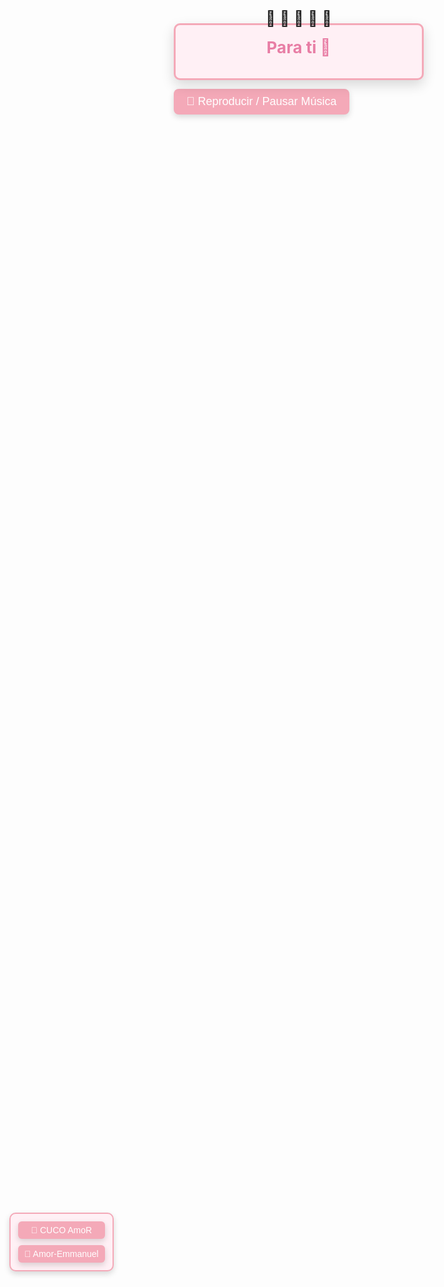 <!DOCTYPE html>
<html lang="es">
<head>
  <meta charset="UTF-8" />
  <meta name="viewport" content="width=device-width, initial-scale=1.0" />
  <title>Carta Para Ti</title>
  <style>
    * {
      box-sizing: border-box;
    }

    body {
      margin: 0;
      padding: 20px;
      background-color: #b2e0f7;
      font-family: 'Georgia', serif;
      display: flex;
      flex-direction: column;
      justify-content: center;
      align-items: center;
      min-height: 100vh;
      gap: 20px;
      position: relative;
    }

    .carta-container {
      width: 100%;
      max-width: 400px;
      background-color: #fff0f5;
      border: 3px solid #f4a9b8;
      border-radius: 10px;
      box-shadow: 0 8px 20px rgba(0, 0, 0, 0.15);
      cursor: pointer;
      padding: 20px;
      text-align: center;
      position: relative;
      transition: all 0.4s ease;
    }

    @keyframes brilloFlores {
      0%, 100% {
        filter: brightness(1);
        transform: translateX(-50%) translateY(0);
      }
      50% {
        filter: brightness(1.2);
        transform: translateX(-50%) translateY(-5px);
      }
    }

    .flores {
      font-size: 24px;
      position: absolute;
      top: -25px;
      left: 50%;
      transform: translateX(-50%);
      display: flex;
      gap: 10px;
      animation: brilloFlores 3s ease-in-out infinite;
    }

    .carta-container.abierta .flores {
      display: none;
      animation: none;
    }

    .carta-texto {
      font-size: 26px;
      color: #e87ea5;
      font-weight: bold;
    }

    .mensaje {
      display: none;
      text-align: left;
      margin-top: 10px;
      white-space: pre-wrap;
      color: #c25b82;
      font-size: 16px;
      line-height: 1.6;
    }

    .carta-container.abierta .carta-texto {
      display: none;
    }

    .carta-container.abierta .mensaje {
      display: block;
    }

    button {
      background-color: #f4a9b8;
      border: none;
      border-radius: 8px;
      padding: 10px 20px;
      font-size: 18px;
      color: white;
      cursor: pointer;
      box-shadow: 0 4px 10px rgba(0,0,0,0.15);
      transition: background-color 0.3s ease;
    }

    button:hover {
      background-color: #e06c89;
    }

    #btnCerrarCarta {
      display: none;
      margin-top: 10px;
    }

    .carta-container.abierta + #btnCerrarCarta {
      display: inline-block;
    }

    .selector-musica {
      position: fixed;
      top: 50%;
      left: 15px;
      transform: translateY(-50%);
      background-color: #fff0f5;
      border: 2px solid #f4a9b8;
      border-radius: 10px;
      padding: 12px;
      display: flex;
      flex-direction: column;
      gap: 10px;
      z-index: 1000;
      box-shadow: 0 4px 10px rgba(0, 0, 0, 0.15);
    }

    .selector-musica button {
      font-size: 14px;
      padding: 6px 10px;
      background-color: #f4a9b8;
      color: white;
      border: none;
      border-radius: 6px;
      cursor: pointer;
    }

    .selector-musica button:hover {
      background-color: #e06c89;
    }

    @media (max-width: 480px) {
      body {
        padding: 10px;
        gap: 15px;
      }

      .carta-texto {
        font-size: 22px;
      }

      .mensaje {
        font-size: 15px;
      }

      .flores {
        font-size: 20px;
        top: -20px;
      }

      button {
        font-size: 16px;
        padding: 8px 16px;
      }

      .selector-musica {
        left: 5px;
        padding: 8px;
      }

      .selector-musica button {
        font-size: 12px;
      }
    }
  </style>
</head>
<body>

  <div class="selector-musica">
    <button onclick="cambiarCancion('CUCO AmoR.mp3')">🎵 CUCO AmoR</button>
    <button onclick="cambiarCancion('Amor-Emmanuel.mp3')">🎵 Amor-Emmanuel</button>
  </div>

  <div class="carta-container" onclick="abrirCarta(this)">
    <div class="flores">🌸 🌼 🌹 🌸 🌼</div>
    <div class="carta-texto">Para ti 💌</div>
    <div class="mensaje">
Querida Khayra:

En este día tan especial, quiero desearte un feliz cumpleaños lleno de amor 
y felicidad. A pesar del poco tiempo que llevamos hablando y conociéndonos, 
quiero que sepas que la he pasado bien en cada llamada o mensaje de texto 
que me envías. Son las 3:50 am y solo pienso en ti y en las ganas que tengo 
de que estés aquí jsjsjsjs.

Te amo mucho, mi niña. Eres perfecta tal como eres ❤ nunca cambies.

Te amo ∞⋅∞

ATT: Patrik ❤
    </div>
  </div>

  <button onclick="toggleMusica()">🎵 Reproducir / Pausar Música</button>
  <button id="btnCerrarCarta" onclick="cerrarCarta()">← Volver</button>

  <audio id="musicaFondo" src="CUCO AmoR.mp3" loop></audio>

  <script>
    const musica = document.getElementById('musicaFondo');
    let sonando = false;

    function abrirCarta(elemento) {
      if (!elemento.classList.contains('abierta')) {
        elemento.classList.add('abierta');
        musica.play().then(() => { sonando = true; }).catch(e => console.log('Error al reproducir:', e));
        document.getElementById('btnCerrarCarta').style.display = 'inline-block';
      }
    }

    function cerrarCarta() {
      const carta = document.querySelector('.carta-container.abierta');
      if (carta) {
        carta.classList.remove('abierta');
        musica.pause();
        musica.currentTime = 0;
        sonando = false;
        document.getElementById('btnCerrarCarta').style.display = 'none';
      }
    }

    function toggleMusica() {
      if (!sonando) {
        musica.play().then(() => { sonando = true; }).catch(e => console.log('Error al reproducir:', e));
      } else {
        musica.pause();
        sonando = false;
      }
    }

    function cambiarCancion(ruta) {
      const estabaSonando = sonando;
      musica.pause();
      musica.currentTime = 0;
      musica.src = ruta;
      if (estabaSonando) {
        musica.play().then(() => { sonando = true; }).catch(e => console.log('Error al reproducir nueva canción:', e));
      }
    }
  </script>

</body>
</html>
